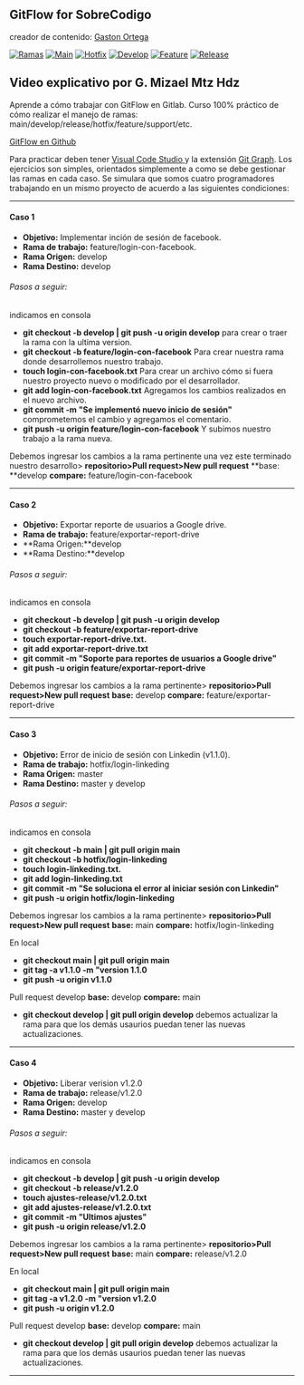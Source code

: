

## **GitFlow for SobreCodigo**
creador de contenido:  [Gaston Ortega](https://www.instagram.com/sobrecodigo/ "Gaston Ortega")

[![Ramas](img/1GitFlow.jpeg "Ramas")](https://imgur.com/uZ9KJnd "Ramas")
[![Main](img/2GitFlow.jpeg "Main")](https://imgur.com/Ns0pDJM "Main")
[![Hotfix](img/3GitFlow.jpeg "Hotfix")](https://imgur.com/yXso3HN "Hotfix")
[![Develop](img/4GitFlow.jpeg "Develop")](https://imgur.com/DFkAkav "Develop")
[![Feature](img/5GitFlow.jpeg "Feature")](https://imgur.com/8oOjgBJ "Feature")
[![Release](img/6GitFlow.jpeg "Release")](https://imgur.com/TYOD8if "Release")



## Video explicativo por G. Mizael Mtz Hdz

Aprende a cómo trabajar con GitFlow en Gitlab. 
Curso 100% práctico de cómo realizar el manejo de ramas: main/develop/release/hotfix/feature/support/etc.

[GitFlow en Github](https://www.youtube.com/watch?v=LkYWop93S70 "GitFlow en Github")

Para practicar deben tener [Visual Code Studio ](https://code.visualstudio.com/ "Visual Code Studio ") y la extensión [Git Graph](https://marketplace.visualstudio.com/items?itemName=mhutchie.git-graph "Git Graph"). 
Los ejercicios son simples, orientados simplemente a como se debe gestionar las ramas en cada caso. Se simulara que somos cuatro programadores trabajando en un mismo proyecto de acuerdo a las siguientes condiciones: 


------------


#### **Caso 1**
- **Objetivo:** Implementar inción de sesión de facebook.
- **Rama de trabajo:** feature/login-con-facebook.
- **Rama Origen:** develop
- **Rama Destino:** develop

###### Pasos a seguir: 
indicamos en consola
- **git checkout -b develop | git push -u origin develop** para crear o traer la rama con la ultima version.
- **git checkout -b feature/login-con-facebook** Para crear nuestra rama donde desarrollemos nuestro trabajo. 
- **touch login-con-facebook.txt**  Para crear un archivo cómo si fuera nuestro proyecto nuevo o modificado por el desarrollador. 
- **git add login-con-facebook.txt** Agregamos los cambios realizados en el nuevo archivo. 
- **git commit -m "Se implementó nuevo inicio de sesión"** comprometemos el cambio y agregamos el comentario.
- **git push -u origin feature/login-con-facebook**  Y subimos nuestro trabajo a la rama nueva. 

Debemos ingresar los cambios a la rama pertinente una vez este terminado nuestro desarrollo>
**repositorio>Pull request>New pull request**
**base: **develop
**compare:** feature/login-con-facebook

------------


#### **Caso 2**
- **Objetivo:** Exportar reporte de usuarios a Google drive. 
- **Rama de trabajo:** feature/exportar-report-drive
- **Rama Origen:**develop
- **Rama Destino:**develop

###### Pasos a seguir: 
indicamos en consola
- **git checkout -b develop | git push -u origin develop** 
- **git checkout -b feature/exportar-report-drive**
- **touch exportar-report-drive.txt.** 
- **git add exportar-report-drive.txt** 
- **git commit -m "Soporte para reportes de usuarios a Google drive"** 
- **git push -u origin feature/exportar-report-drive**  

Debemos ingresar los cambios a la rama pertinente>
**repositorio>Pull request>New pull request**
**base:** develop
**compare:** feature/exportar-report-drive

------------




#### **Caso 3**
- **Objetivo:** Error de inicio de sesión con Linkedin (v1.1.0). 
- **Rama de trabajo:** hotfix/login-linkeding
- **Rama Origen:** master
- **Rama Destino:** master y develop
###### Pasos a seguir: 

indicamos en consola
- **git checkout -b main | git pull origin main** 
- **git checkout -b hotfix/login-linkeding** 
- **touch login-linkeding.txt.**  
- **git add login-linkeding.txt**
- **git commit -m "Se soluciona el error al iniciar sesión con Linkedin"** 
- **git push -u origin hotfix/login-linkeding**  

Debemos ingresar los cambios a la rama pertinente>
**repositorio>Pull request>New pull request**
**base:** main
**compare:** hotfix/login-linkeding

En local
- **git checkout main  | git pull origin main**
- **git tag -a v1.1.0 -m "version 1.1.0**
- **git push -u origin v1.1.0**

Pull request develop
**base:** develop
**compare:** main
- **git checkout develop | git pull origin develop**  debemos actualizar la rama para que los demás usaurios puedan tener las nuevas actualizaciones.

------------

#### **Caso 4**
- **Objetivo:** Liberar verision v1.2.0 
- **Rama de trabajo:** release/v1.2.0
- **Rama Origen:** develop
- **Rama Destino:** master y develop

###### Pasos a seguir: 
indicamos en consola
- **git checkout -b develop | git push -u origin develop** 
- **git checkout -b release/v1.2.0**
- **touch ajustes-release/v1.2.0.txt** 
- **git add ajustes-release/v1.2.0.txt** 
- **git commit -m "Ultimos ajustes"** 
- **git push -u origin release/v1.2.0**  

Debemos ingresar los cambios a la rama pertinente>
**repositorio>Pull request>New pull request**
**base:** main
**compare:** release/v1.2.0

En local
- **git checkout main  | git pull origin main**
- **git tag -a v1.2.0 -m "version v1.2.0**
- **git push -u origin v1.2.0**

Pull request develop
**base:** develop
**compare:** main
- **git checkout develop | git pull origin develop**  debemos actualizar la rama para que los demás usaurios puedan tener las nuevas actualizaciones.

------------

